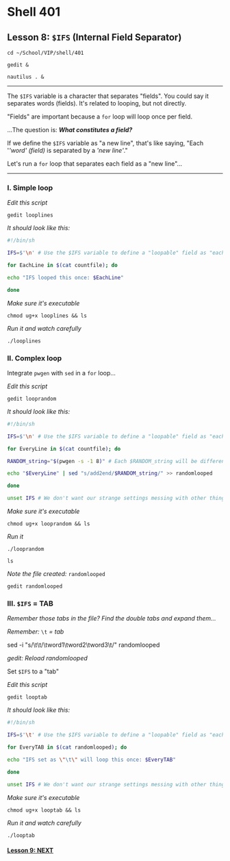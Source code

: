 # Shell 401
## Lesson 8: `$IFS` (Internal Field Separator)

`cd ~/School/VIP/shell/401`

`gedit &`

`nautilus . &`

___

The `$IFS` variable is a character that separates "fields". You could say it separates words (fields). It's related to looping, but not directly.

"Fields" are important because a `for` loop will loop once per field.

...The question is: ***What constitutes a field?***

If we define the `$IFS` variable as "a new line", that's like saying, "Each '*'word' (field)* is separated by a *'new line'*."

Let's run a `for` loop that separates each field as a "new line"...
___

### I. Simple loop

*Edit this script*

`gedit looplines`

*It should look like this:*

```sh
#!/bin/sh

IFS=$'\n' # Use the $IFS variable to define a "loopable" field as "each" new line"

for EachLine in $(cat countfile); do

echo "IFS looped this once: $EachLine"

done
```

*Make sure it's executable*

`chmod ug+x looplines && ls`

*Run it and watch carefully*

`./looplines`

### II. Complex loop

Integrate `pwgen` with `sed` in a `for` loop...

*Edit this script*

`gedit looprandom`

*It should look like this:*

```sh
#!/bin/sh

IFS=$'\n' # Use the $IFS variable to define a "loopable" field as "each" new line"

for EveryLine in $(cat countfile); do

RANDOM_string="$(pwgen -s -1 8)" # Each $RANDOM_string will be different in each loop

echo "$EveryLine" | sed "s/add2end/$RANDOM_string/" >> randomlooped

done

unset IFS # We don't want our strange settings messing with other things.
```

*Make sure it's executable*

`chmod ug+x looprandom && ls`

*Run it*

`./looprandom`

`ls`

*Note the file created:* `randomlooped`

`gedit randomlooped`

### III. `$IFS` = TAB

*Remember those tabs in the file? Find the double tabs and expand them...*

*Remember:* `\t` *= tab*

sed -i "s/\t\t/\tword1\tword2\tword3\t/" randomlooped

*gedit: Reload randomlooped*

Set `$IFS` to a "tab"

*Edit this script*

`gedit looptab`

*It should look like this:*

```sh
#!/bin/sh

IFS=$'\t' # Use the $IFS variable to define a "loopable" field as "each" new line"

for EveryTAB in $(cat randomlooped); do

echo "IFS set as \"\t\" will loop this once: $EveryTAB"

done

unset IFS # We don't want our strange settings messing with other things.
```

*Make sure it's executable*

`chmod ug+x looptab && ls`

*Run it and watch carefully*

`./looptab`

#### [Lesson 9: NEXT](https://github.com/inkVerb/vip/blob/master/401-shell/Lesson-09.md)
